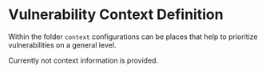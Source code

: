 # Vulnerability Context Definition

Within the folder `context` configurations can be places that help to prioritize vulnerabilities on a general level.

Currently not context information is provided.